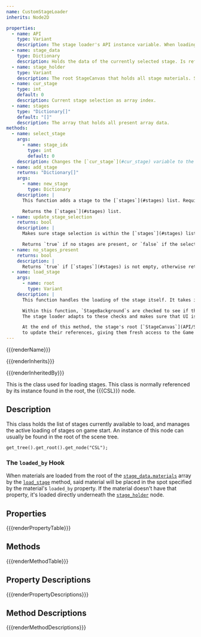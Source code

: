 ```yaml
---
name: CustomStageLoader
inherits: Node2D

properties:
  - name: API
    type: Variant
    description: The stage loader's API instance variable. When loading stages, this variable is flushed and replace with a new API instance. See [CustomStageAPI](API/CSL/CustomStageAPI.md)
  - name: stage_data
    type: Dictionary
    description: Holds the data of the currently selected stage. Is refreshed using the [`update_stage_selection`](#update_stage_selection) function whenever a stage is loaded.
  - name: stage_holder
    type: Variant
    description: The root StageCanvas that holds all stage materials. See [StageCanvas](API/StageCanvas.md)
  - name: cur_stage
    type: int
    default: 0
    description: Current stage selection as array index.
  - name: stages
    type: "Dictionary[]"
    default: "[]"
    description: The array that holds all present array data.
methods:
  - name: select_stage
    args:
      - name: stage_idx
        type: int
        default: 0
    description: Changes the [`cur_stage`](#cur_stage) variable to the specified `stage_idx`. Also calls [`update_stage_selection`](#update_stage_selection).
  - name: add_stage
    returns: "Dictionary[]"
    args:
      - name: new_stage
        type: Dictionary
    description: |
      This function adds a stage to the [`stages`](#stages) list. Requires metadata generated by a [CustomStageBuilder](API/CSL/CustomStageBuilder) instance.

      Returns the [`stages`](#stages) list.
  - name: update_stage_selection
    returns: bool
    description: |
      Makes sure stage selection is within the [`stages`](#stages) list's range, and sets [`cur_stage`](#cur_stage) and [`stage_data`](#stage_data) accordingly.

      Returns `true` if no stages are present, or `false` if the selection was updated.
  - name: no_stages_present
    returns: bool
    description: |
      Returns `true` if [`stages`](#stages) is not empty, otherwise returns `false`.
  - name: load_stage
    args:
      - name: root
        type: Variant
    description: |
      This function handles the loading of the stage itself. It takes in a `root` node, which is typically the Main node.

      Within this function, `StageBackground`s are checked to see if their `layer` properties pop above or below specific nodes found underneath Main.
      The stage loader adapts to these checks and makes sure that UI is always above the stage, and the BGLayer is always below it.

      At the end of this method, the stage's root [`StageCanvas`](API/StageCanvas) emits a signal saying that the game has been changed, which then causes all materials
      to update their references, giving them fresh access to the Game node.
---
```


{{{renderName}}}

{{{renderInherits}}}

{{{renderInheritedBy}}}

This is the class used for loading stages. This class is normally referenced by its instance found in the root, the {{{CSL}}} node.

[](../../notice.md ':include')

## Description

This class holds the list of stages currently available to load, and manages the active loading of stages on game start. 
An instance of this node can usually be found in the root of the scene tree.

```gdscript
get_tree().get_root().get_node("CSL");
```

### The `loaded_by` Hook

When materials are loaded from the root of the [`stage_data.materials`](#stage_data) array by the [`load_stage`](#load_stage) method, said material will be placed in the spot
specified by the material's `loaded_by` property. If the material doesn't have that property, it's loaded directly underneath the [`stage_holder`](#stage_holder) node.

## Properties

{{{renderPropertyTable}}}
## Methods

{{{renderMethodTable}}}
## Property Descriptions

{{{renderPropertyDescriptions}}}
## Method Descriptions

{{{renderMethodDescriptions}}}
